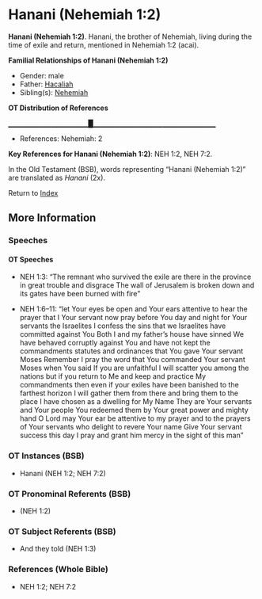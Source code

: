 # Hanani (Nehemiah 1:2)
**Hanani (Nehemiah 1:2)**. 
Hanani, the brother of Nehemiah, living during the time of exile and return, mentioned in Nehemiah 1:2 (acai). 




**Familial Relationships of Hanani (Nehemiah 1:2)**


* Gender: male
* Father: [Hacaliah](Hacaliah.md)
* Sibling(s): [Nehemiah](Nehemiah.2.md)


**OT Distribution of References**

▁▁▁▁▁▁▁▁▁▁▁▁▁▁▁█▁▁▁▁▁▁▁▁▁▁▁▁▁▁▁▁▁▁▁▁▁▁▁
* References: Nehemiah: 2



**Key References for Hanani (Nehemiah 1:2)**: 
NEH 1:2, NEH 7:2. 


In the Old Testament (BSB), words representing “Hanani (Nehemiah 1:2)” are translated as 
*Hanani* (2x). 




Return to [Index](00-Index.md)

## More Information

### Speeches

#### OT Speeches

* NEH 1:3: “The remnant who survived the exile are there in the province in great trouble and disgrace The wall of Jerusalem is broken down and its gates have been burned with fire”

* NEH 1:6–11: “let Your eyes be open and Your ears attentive to hear the prayer that I Your servant now pray before You day and night for Your servants the Israelites I confess the sins that we Israelites have committed against You Both I and my father’s house have sinned We have behaved corruptly against You and have not kept the commandments statutes and ordinances that You gave Your servant Moses Remember I pray the word that You commanded Your servant Moses when You said If you are unfaithful I will scatter you among the nations but if you return to Me and keep and practice My commandments then even if your exiles have been banished to the farthest horizon I will gather them from there and bring them to the place I have chosen as a dwelling for My Name They are Your servants and Your people You redeemed them by Your great power and mighty hand O Lord may Your ear be attentive to my prayer and to the prayers of Your servants who delight to revere Your name Give Your servant success this day I pray and grant him mercy in the sight of this man”

### OT Instances (BSB)

* Hanani (NEH 1:2; NEH 7:2)



### OT Pronominal Referents (BSB)

*  (NEH 1:2)



### OT Subject Referents (BSB)

* And they told (NEH 1:3)



### References (Whole Bible)

* NEH 1:2; NEH 7:2



